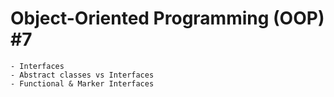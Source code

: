 # Object-Oriented Programming (OOP) #7

    - Interfaces
    - Abstract classes vs Interfaces
    - Functional & Marker Interfaces
